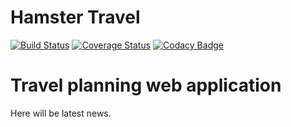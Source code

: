 Hamster Travel
==============

[![Build Status](https://travis-ci.org/altmer/hamster-travel.svg?branch=master)](https://travis-ci.org/altmer/hamster-travel)
[![Coverage Status](https://coveralls.io/repos/altmer/hamster-travel/badge.svg?branch=master)](https://coveralls.io/r/altmer/hamster-travel?branch=master)
[![Codacy Badge](https://api.codacy.com/project/badge/Grade/d914b00a63a9403b84445c4e7eafbfd1)](https://www.codacy.com/app/igendou/travel-planner?utm_source=github.com&amp;utm_medium=referral&amp;utm_content=altmer/travel-planner&amp;utm_campaign=Badge_Grade)

# Travel planning web application

Here will be latest news.

